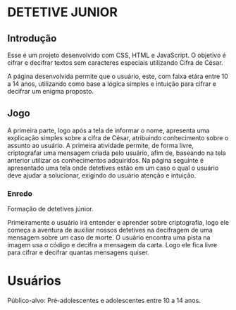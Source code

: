 # DETETIVE JUNIOR

## Introdução
Esse é um projeto desenvolvido com CSS, HTML e JavaScript. O objetivo é cifrar e decifrar textos sem caracteres especiais utilizando Cifra de César.

A página desenvolvida permite que o usuário, este, com faixa etára entre 10 a 14 anos, utilizando como base a lógica simples e intuição para cifrar e decifrar um enigma proposto.

## Jogo

A primeira parte, logo após a tela de informar o nome, apresenta uma explicação simples sobre a cifra de César, atribuindo conhecimento sobre o assunto ao usuário. A primeira atividade permite, de forma livre, criptografar uma mensagem criada pelo usuário, afim de, baseando na tela anterior utilizar os conhecimentos adquiridos. Na página seguinte é apresentado uma tela onde detetives estão em um caso o qual o usuário deve ajudar a solucionar, exigindo do usuário atenção e intuição.

### Enredo

Formação de detetives júnior.

Primeiramente o usuário irá entender e aprender sobre criptografia, logo ele começa a aventura de auxiliar nossos detetives na decifragem de uma mensagem sobre um caso de morte. O usuário encontra uma pista na imagem usa o código e decifra a mensagem da carta. Logo ele fica livre para cifrar e decifrar quantas mensagens quiser.

# Usuários

Público-alvo: Pré-adolescentes e adolescentes entre 10 a 14 anos.
